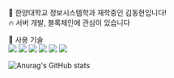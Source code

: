 👋 한양대학교 정보시스템학과 재학중인 김동현입니다!<br>
🔥 서버 개발, 블록체인에 관심이 있습니다

🔨 사용 기술<br>
<img src="https://img.shields.io/badge/java-007396?style=for-the-badge&logo=OpenJDK&logoColor=white">
<img src="https://img.shields.io/badge/Spring-6DB33F?style=for-the-badge&logo=Spring&logoColor=white">
<img src="https://img.shields.io/badge/MySQL-4479A1?style=for-the-badge&logo=MySQL&logoColor=white">
<img src="https://img.shields.io/badge/docker-%230db7ed.svg?style=for-the-badge&logo=docker&logoColor=white">
<img src="https://img.shields.io/badge/JavaScript-F7DF1E?style=for-the-badge&logo=JavaScript&logoColor=white">
<img src="https://img.shields.io/badge/React-61DAFB?style=for-the-badge&logo=React&logoColor=white">


![Anurag's GitHub stats](https://github-readme-stats.vercel.app/api?username=PH5555&show_icons=true&theme=radical)<br/>

